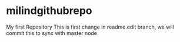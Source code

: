# milindgithubrepo
My first Repository
This is first change in readme.edit branch, we will commit this to sync with master node
